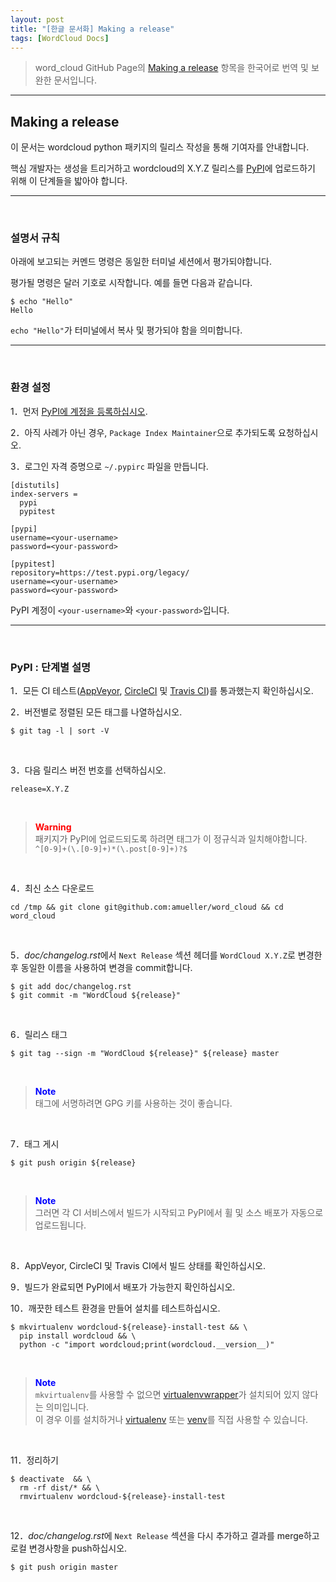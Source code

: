 ```yaml
---
layout: post
title: "[한글 문서화] Making a release"
tags: [WordCloud Docs]
---
```


>word_cloud GitHub Page의 [Making a release][MR] 항목을 한국어로 번역 및 보완한 문서입니다.
<hr>

## Making a release


이 문서는 wordcloud python 패키지의 릴리스 작성을 통해 기여자를 안내합니다.

핵심 개발자는 생성을 트리거하고 wordcloud의 X.Y.Z 릴리스를 [PyPI][PyPI]에 업로드하기 위해 이 단계들을 밟아야 합니다.
<hr>
<br>

### 설명서 규칙


아래에 보고되는 커멘드 명령은 동일한 터미널 세션에서 평가되야합니다.

평가될 명령은 달러 기호로 시작합니다. 예를 들면 다음과 같습니다.

```
$ echo "Hello"
Hello
```

`echo "Hello"`가 터미널에서 복사 및 평가되야 함을 의미합니다.
<hr>
<br>

### 환경 설정


1．먼저 [PyPI에 계정을 등록하십시오][register].
<br>

2．아직 사례가 아닌 경우, `Package Index Maintainer`으로 추가되도록 요청하십시오.
<br>

3．로그인 자격 증명으로 `~/.pypirc` 파일을 만듭니다.

```
[distutils]
index-servers =
  pypi
  pypitest

[pypi]
username=<your-username>
password=<your-password>

[pypitest]
repository=https://test.pypi.org/legacy/
username=<your-username>
password=<your-password>
```

PyPI 계정이 `<your-username>`와 `<your-password>`입니다.
<hr>
<br>

### PyPI : 단계별 설명


1．모든 CI 테스트([AppVeyor][AppVeyor], [CircleCI][CircleCI] 및 [Travis CI][Travis CI])를 통과했는지 확인하십시오.
<br>

2．버전별로 정렬된 모든 태그를 나열하십시오.

```
$ git tag -l | sort -V
```
<br>

3．다음 릴리스 버전 번호를 선택하십시오.

```
release=X.Y.Z
```
<br>

><span style="color:red">**Warning**</span><br>
>패키지가 PyPI에 업로드되도록 하려면 태그가 이 정규식과 일치해야합니다.<br>
>`^[0-9]+(\.[0-9]+)*(\.post[0-9]+)?$`
<br>

4．최신 소스 다운로드

```
cd /tmp && git clone git@github.com:amueller/word_cloud && cd word_cloud
```
<br>

5．*doc/changelog.rst*에서 `Next Release` 섹션 헤더를 `WordCloud X.Y.Z`로 변경한 후 동일한 이름을 사용하여 변경을 commit합니다.

```
$ git add doc/changelog.rst
$ git commit -m "WordCloud ${release}"
```
<br>

6．릴리스 태그

```
$ git tag --sign -m "WordCloud ${release}" ${release} master
```
<br>

><span style="color:blue">**Note**</span><br>
>태그에 서명하려면 GPG 키를 사용하는 것이 좋습니다.
<br>

7．태그 게시

```
$ git push origin ${release}
```
<br>

><span style="color:blue">**Note**</span><br>
>그러면 각 CI 서비스에서 빌드가 시작되고 PyPI에서 휠 및 소스 배포가 자동으로 업로드됩니다.
<br>

8．AppVeyor, CircleCI 및 Travis CI에서 빌드 상태를 확인하십시오.
<br>

9．빌드가 완료되면 PyPI에서 배포가 가능한지 확인하십시오.
<br>

10．깨끗한 테스트 환경을 만들어 설치를 테스트하십시오.

```
$ mkvirtualenv wordcloud-${release}-install-test && \
  pip install wordcloud && \
  python -c "import wordcloud;print(wordcloud.__version__)"
```
<br>

><span style="color:blue">**Note**</span><br>
>`mkvirtualenv`를 사용할 수 없으면 [virtualenvwrapper][virtualenvwrapper]가 설치되어 있지 않다는 의미입니다.<br>
>이 경우 이를 설치하거나 [virtualenv][virtualenv] 또는 [venv][venv]를 직접 사용할 수 있습니다.
<br>

11．정리하기

```
$ deactivate  && \
  rm -rf dist/* && \
  rmvirtualenv wordcloud-${release}-install-test
```
<br>

12．*doc/changelog.rst*에 `Next Release` 섹션을 다시 추가하고 결과를 merge하고 로컬 변경사항을 push하십시오.

```
$ git push origin master
```


[PyPI]: https://pypi.org/project/wordcloud/
[register]: https://pypi.org/
[MR]: http://amueller.github.io/word_cloud/make_a_release.html#
[AppVeyor]: https://ci.appveyor.com/project/amueller/word-cloud/history
[CircleCI]: https://circleci.com/gh/amueller/word_cloud
[Travis CI]: https://travis-ci.org/amueller/word_cloud/pull_requests
[virtualenvwrapper]: https://virtualenvwrapper.readthedocs.io/en/latest/
[virtualenv]: https://virtualenv.pypa.io/en/latest/
[venv]: https://docs.python.org/3/library/venv.html
